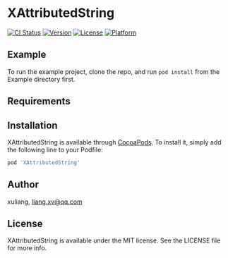 # XAttributedString

[![CI Status](http://img.shields.io/travis/xuliang/XAttributedString.svg?style=flat)](https://travis-ci.org/xuliang/XAttributedString)
[![Version](https://img.shields.io/cocoapods/v/XAttributedString.svg?style=flat)](http://cocoapods.org/pods/XAttributedString)
[![License](https://img.shields.io/cocoapods/l/XAttributedString.svg?style=flat)](http://cocoapods.org/pods/XAttributedString)
[![Platform](https://img.shields.io/cocoapods/p/XAttributedString.svg?style=flat)](http://cocoapods.org/pods/XAttributedString)

## Example

To run the example project, clone the repo, and run `pod install` from the Example directory first.

## Requirements

## Installation

XAttributedString is available through [CocoaPods](http://cocoapods.org). To install
it, simply add the following line to your Podfile:

```ruby
pod 'XAttributedString'
```

## Author

xuliang, liang.xv@qq.com

## License

XAttributedString is available under the MIT license. See the LICENSE file for more info.
